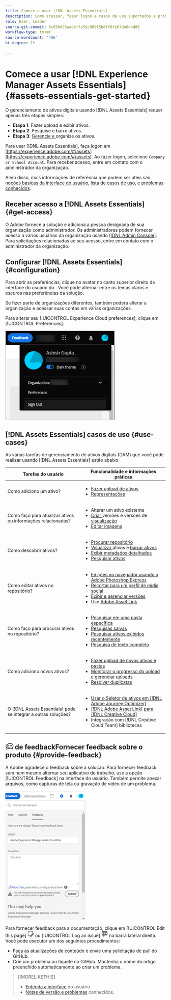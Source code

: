 ```yaml
---
title: Comece a usar [!DNL Assets Essentials]
description: Como acessar, fazer logon e casos de uso suportados e problemas conhecidos de [!DNL Assets Essentials].
role: User, Leader
source-git-commit: 6c050d55aadeffa59c989f5b8ff6fe67da0d4d86
workflow-type: tm+mt
source-wordcount: '456'
ht-degree: 1%

---
```


# Comece a usar [!DNL Experience Manager Assets Essentials] {#assets-essentials-get-started}

<!-- TBD: Make links for these steps. -->

O gerenciamento de ativos digitais usando [!DNL Assets Essentials] requer apenas três etapas simples:

* **Etapa 1**:  [](/help/add-delete.md) Fazer upload e  [](/help/navigate-view.md) exibir ativos.
* **Etapa 2**:  [](/help/search.md) Pesquise e  [](/help/manage-organize.md#download) baixe ativos.
* **Etapa 3**:  [Gerencie e ](/help/manage-organize.md) organize os ativos.

Para usar [!DNL Assets Essentials], faça logon em [https://experience.adobe.com/#/assets](https://experience.adobe.com/#/assets). Ao fazer logon, selecione `Company or School Account`. Para receber acesso, entre em contato com o administrador da organização.

Além disso, mais informações de referência que podem ser úteis são [noções básicas da interface do usuário](/help/navigate-view.md), [lista de casos de uso](#use-cases), <!-- TBD: [supported file types](/help/supported-file-formats.md), --> e [problemas conhecidos](/help/release-notes.md#known-issues).

## Receber acesso a [!DNL Assets Essentials] {#get-access}

O Adobe fornece a solução e adiciona a pessoa designada de sua organização como administrador. Os administradores podem fornecer acesso a vários usuários da organização usando [[!DNL Admin Console]](https://helpx.adobe.com/enterprise/admin-guide.html/enterprise/using/welcome.ug.html). Para solicitações relacionadas ao seu acesso, entre em contato com o administrador da organização.

## Configurar [!DNL Assets Essentials] {#configuration}

Para abrir as preferências, clique no avatar no canto superior direito da interface do usuário do . Você pode alternar entre os temas claros e escuros nas preferências da solução.

Se fizer parte de organizações diferentes, também poderá alterar a organização e acessar suas contas em várias organizações.

Para alterar seu [!UICONTROL Experience Cloud preferences], clique em [!UICONTROL Preferences].

![Preferência de alternar tema escuro e claro](assets/theme-change.png)

<!-- TBD: What can admins configure? What more can users configure? Any doc that describes Exp Cloud preferences? 
Metadata forms is out of the scope of 6/17 GA. When the functionality is added, link to it from here. It is about configuring metadata UI. -->

<!-- TBD: This section contains beta-specific video that will be updated post-GA.

## Login experience {#login-experience}

When logging in, after providing the credentials, you can be prompted to select an account. In this case, select `Company or School Account` to proceed.

![Select an account to login](assets/do-not-localize/login-experience.gif)
-->

## [!DNL Assets Essentials] casos de uso {#use-cases}

As várias tarefas de gerenciamento de ativos digitais (DAM) que você pode realizar usando [!DNL Assets Essentials] estão abaixo.

| Tarefas do usuário | Funcionalidade e informações práticas |
|-----|------|
| Como adiciono um ativo? | <ul> <li> [Fazer upload de ativos](/help/add-delete.md) </li> <li> [Representações](/help/add-delete.md#renditions) </li> </ul> |
| Como faço para atualizar ativos ou informações relacionadas? | <ul> <li>Alterar um ativo existente</li> <li>[Criar ](/help/manage-organize.md#create-versions) versões e versões de  [visualização](/help/manage-organize.md#view-versions)</li> <li>[Editar imagens](/help/edit-images.md)</li> </ul> |
| Como descobrir ativos? | <ul> <li>[Procurar repositório](/help/navigate-view.md#view-assets-and-details) </li> <li> [Visualizar ](/help/navigate-view.md#preview-assets) ativos e  [baixar ativos](/help/manage-organize.md#download) </li> <li>[Exibir metadados detalhados](/help/metadata.md) </li> <li>[Pesquisar ativos](/help/search.md)</li></ul> |
| Como editar ativos no repositório? | <ul> <li>[Edições no navegador usando o Adobe Photoshop Express](/help/edit-images.md)</li> <li>[Recortar para um perfil de mídia social](/help/edit-images.md#crop-straighten-images)</li> <li>[Exibir e gerenciar versões](/help/manage-organize.md#view-versions)</li> <li>Use [Adobe Asset Link](/help/integration.md#integrations)</ul></ul> |
| Como faço para procurar ativos no repositório? | <ul> <li>[Pesquisar em uma pasta específica](/help/search.md#refine-search-results)</li> <li>[Pesquisas salvas](/help/search.md#saved-search)</li> <li>[Pesquisar ativos exibidos recentemente](/help/search.md)</li> <li>[Pesquisa de texto completo](/help/search.md) |
| Como adiciono novos ativos? | <ul> <li>[Fazer upload de novos ativos e pastas](/help/add-delete.md#add-assets)</li> <li>[Monitorar o progresso do upload e gerenciar uploads](/help/add-delete.md#upload-progress)</li> <li>[Resolver duplicatas](/help/add-delete.md#resolve-upload-fails)</li> </ul> |
| O [!DNL Assets Essentials] pode se integrar a outras soluções? | <ul> <li>[Usar o Seletor de ativos em [!DNL Adobe Journey Optimizer]](/help/integration.md)</li> <li>[[!DNL Adobe Asset Link] para [!DNL Creative Cloud]](/help/integration.md)</li> <li>Integração com [!DNL Creative Cloud Team] bibliotecas</li> </ul> |

<!--TBD: Merge in above table when these use cases are documented/available.
| How do I delete assets? | <ul> <li>[Delete assets](/help/manage-organize.md)</li> <li>Recover deleted assets</li> <li>Permanently delete assets</li> </ul> |
| How do I share assets or find shared assets? | <ul> <li>Shared by me</li> <li>Shared with me</li> <li>Share for comments and review</li> <li>Unshare assets</li> </ul> |
| How do I collaborate with others and get my assets reviewed | <ul> <li>Share for review</li> <li>Provide comments. Resolve and filter comments</li> <li>Annotations on images</li> <li>Assign tasks to specific users and prioritize</li> </ul> |
-->

## ![ícone ](assets/do-not-localize/feedback-icon.png) de feedbackFornecer feedback sobre o produto {#provide-feedback}

A Adobe agradece o feedback sobre a solução. Para fornecer feedback sem nem mesmo alternar seu aplicativo de trabalho, use a opção [!UICONTROL Feedback] na interface do usuário. Também permite anexar arquivos, como capturas de tela ou gravação de vídeo de um problema.

![opção de feedback na interface](assets/feedback-panel.png)

Para fornecer feedback para a documentação, clique em [!UICONTROL Edit this page] ![editar a página](assets/do-not-localize/edit-page.png) ou [!UICONTROL Log an issue] ![criar um problema do GitHub](assets/do-not-localize/github-issue.png) na barra lateral direita. Você pode executar um dos seguintes procedimentos:

* Faça as atualizações de conteúdo e envie uma solicitação de pull do GitHub.
* Crie um problema ou tíquete no GitHub. Mantenha o nome do artigo preenchido automaticamente ao criar um problema.

>[!MORELIKETHIS]
>
>* [Entenda a interface](/help/navigate-view.md) do usuário.
>* [Notas de versão e problemas](/help/release-notes.md) conhecidos.


<!-- TBD: 
>* [Supported file types](/help/supported-file-formats.md).
-->
